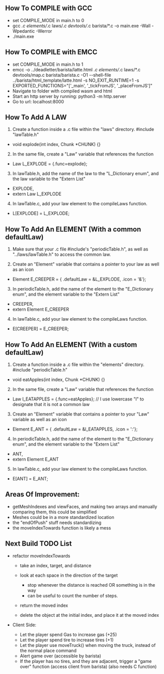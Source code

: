 ## How To COMPILE with GCC
- set COMPILE_MODE in main.h to 0
- gcc *.c elements/*.c laws/*.c devtools/*.c barista/*.c -o main.exe -Wall -Wpedantic -Werror
- ./main.exe

## How To COMPILE with EMCC
- set COMPILE_MODE in main.h to 1
- emcc -o ../deadletter/barista/latte.html *.c elements/*.c laws/*.c devtools/map.c barista/barista.c -O1 --shell-file ../barista/html_template/latte.html -s NO_EXIT_RUNTIME=1 -s EXPORTED_FUNCTIONS="['_main', '_tickFromJS', '_placeFromJS']"
- Navigate to folder with compiled wasm and html
- Start an http server by running: python3 -m http.server
- Go to url: localhost:8000


## How To Add A LAW

1. Create a function inside a .c file within the "laws" directory. #include "lawTable.h"
- void explode(int index, Chunk *CHUNK) {}

2. In the same file, create a "Law" variable that references the function
- Law L_EXPLODE = {.func=explode};

3. In lawTable.h, add the name of the law to the "L_Dictionary enum", and the law variable to the "Extern List"
- EXPLODE,
- extern Law L_EXPLODE

4. In lawTable.c, add your law element to the compileLaws function.
- L[EXPLODE] = L_EXPLODE;


## How To Add An ELEMENT (With a common defaultLaw)

1. Make sure that your .c file #include's "periodicTable.h", as well as "../laws/lawTable.h" to access the common law.

2. Create an "Element" variable that contains a pointer to your law as well as an icon
- Element E_CREEPER = { .defaultLaw = &L_EXPLODE, .icon = '&'};

3. In periodicTable.h, add the name of the element to the "E_Dictionary enum", and the element variable to the "Extern List"
- CREEPER,
- extern Element E_CREEPER

4. In lawTable.c, add your law element to the compileLaws function.
- E[CREEPER] = E_CREEPER;


## How To Add An ELEMENT (With a custom defaultLaw)

1. Create a function inside a .c file within the "elements" directory. #include "periodicTable.h"
- void eatApples(int index, Chunk *CHUNK) {}

2. In the same file, create a "Law" variable that references the function
- Law l_EATAPPLES = {.func=eatApples};   // I use lowercase "l" to designate that it is not a common law

3. Create an "Element" variable that contains a pointer to your "Law" variable as well as an icon
- Element E_ANT = { .defaultLaw = &l_EATAPPLES, .icon = ':'};

4. In periodicTable.h, add the name of the element to the "E_Dictionary enum", and the element variable to the "Extern List"
- ANT,
- extern Element E_ANT

5. In lawTable.c, add your law element to the compileLaws function.
- E[ANT] = E_ANT;


## Areas Of Improvement:
- getMeshIndexes and viewFaces, and making two arrays and manually comparing them, this could be simplified
- Meshes could be in a more standardized location
- the "endOfPush" stuff needs standardizing
- the moveIndexTowards function is likely a mess


## Next Build TODO List

- refactor moveIndexTowards
    - take an index, target, and distance
    - look at each space in the direction of the target
        - stop whenever the distance is reached OR something is in the way
        - can be useful to count the number of steps.
    - return the moved index
    
    - delete the object at the initial index, and place it at the moved index

- Client Side:
    - Let the player spend Gas to increase gas (+25)
    - Let the player spend tire to increase tires (+1)
    - Let the player use moveTruck() when moving the truck, instead of the normal place command
    - Alert game over (accessible by barista)
    - If the player has no tires, and they are adjacent, trigger a "game over" function (access client from barista) (also needs C function)
